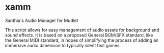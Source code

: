 # xamm
Xanthia's Audio Manager for Mudlet

This script allows for easy management of audio assets for background and
sound effects. It is based on a proposed General BGM/SFX standard, like the 
General MIDI standard, in hopes of simplifying the process of adding an
immersive audio dimension to typically silent text games.
